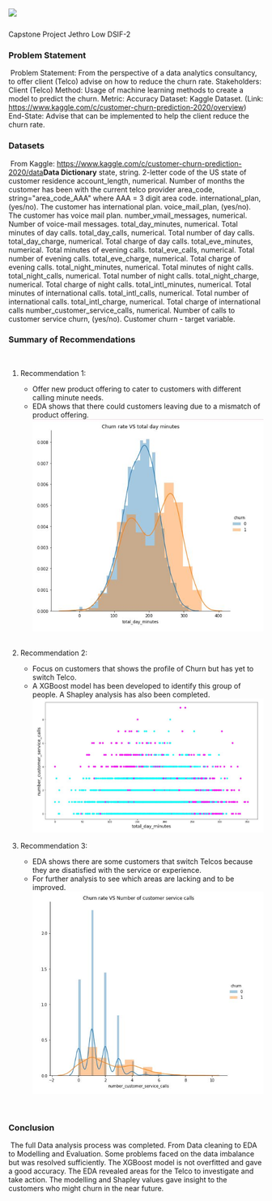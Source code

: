 # ![](https://ga-dash.s3.amazonaws.com/production/assets/logo-9f88ae6c9c3871690e33280fcf557f33.png) 
Capstone Project
Jethro Low
DSIF-2
​
### Problem Statement
​
Problem Statement: From the perspective of a data analytics consultancy, to offer client (Telco) advise on how to reduce the churn rate.
Stakeholders: Client (Telco)
Method: Usage of machine learning methods to create a model to predict the churn.
Metric: Accuracy
Dataset: Kaggle Dataset. 
(Link: https://www.kaggle.com/c/customer-churn-prediction-2020/overview)
End-State: Advise that can be implemented to help the client reduce the churn rate.

### Datasets
​
From Kaggle: https://www.kaggle.com/c/customer-churn-prediction-2020/data
​
**Data Dictionary**
state, string. 2-letter code of the US state of customer residence
account_length, numerical. Number of months the customer has been with the current telco provider
area_code, string="area_code_AAA" where AAA = 3 digit area code.
international_plan, (yes/no). The customer has international plan.
voice_mail_plan, (yes/no). The customer has voice mail plan.
number_vmail_messages, numerical. Number of voice-mail messages.
total_day_minutes, numerical. Total minutes of day calls.
total_day_calls, numerical. Total number of day calls.
total_day_charge, numerical. Total charge of day calls.
total_eve_minutes, numerical. Total minutes of evening calls.
total_eve_calls, numerical. Total number of evening calls.
total_eve_charge, numerical. Total charge of evening calls.
total_night_minutes, numerical. Total minutes of night calls.
total_night_calls, numerical. Total number of night calls.
total_night_charge, numerical. Total charge of night calls.
total_intl_minutes, numerical. Total minutes of international calls.
total_intl_calls, numerical. Total number of international calls.
total_intl_charge, numerical. Total charge of international calls
number_customer_service_calls, numerical. Number of calls to customer service
churn, (yes/no). Customer churn - target variable.
​
### Summary of Recommendations
​

1. Recommendation 1:
	- Offer new product offering to cater to customers with different calling minute needs.
	- EDA shows that there could customers leaving due to a mismatch of product offering.
	![image 1](./images/1.JPG)
​
2. Recommendation 2:
	- Focus on customers that shows the profile of Churn but has yet to switch Telco.
	- A XGBoost model has been developed to identify this group of people. A Shapley analysis has also been completed.
	![image 2](./images/2.JPG)
	
3. Recommendation 3:
	- EDA shows there are some customers that switch Telcos because they are disatisfied with the service or experience.
	- For further analysis to see which areas are lacking and to be improved.
	![image 2](./images/3.JPG)
	
​
### Conclusion
​
The full Data analysis process was completed. From Data cleaning to EDA to Modelling and Evaluation. Some problems faced on the data imbalance but was resolved sufficiently. The XGBoost model is not overfitted and gave a good accuracy. The EDA revealed areas for the Telco to investigate and take action. The modelling and Shapley values gave insight to the customers who might churn in the near future.
